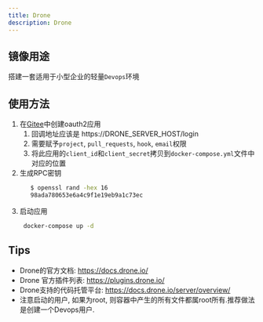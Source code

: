 ```yaml
---
title: Drone
description: Drone
---
```


## 镜像用途

搭建一套适用于小型企业的轻量`Devops`环境

## 使用方法

1. 在[Gitee](https://gitee.com/oauth/applications)中创建oauth2应用
   1. 回调地址应该是 https://DRONE_SERVER_HOST/login
   2. 需要赋予`project`, `pull_requests`, `hook`, `email`权限
   3. 将此应用的`client_id`和`client_secret`拷贝到`docker-compose.yml`文件中对应的位置
2. 生成RPC密钥
   ```bash
      $ openssl rand -hex 16
      98ada780653e6a4c9f1e19eb9a1c73ec
   ```
3. 启动应用
   ```bash
    docker-compose up -d
    ```
## Tips
* Drone的官方文档: https://docs.drone.io/
* Drone 官方插件列表: https://plugins.drone.io/
* Drone支持的代码托管平台: https://docs.drone.io/server/overview/
* 注意启动的用户, 如果为root, 则容器中产生的所有文件都属root所有.推荐做法是创建一个Devops用户.
